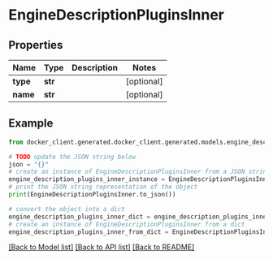 # EngineDescriptionPluginsInner


## Properties

Name | Type | Description | Notes
------------ | ------------- | ------------- | -------------
**type** | **str** |  | [optional] 
**name** | **str** |  | [optional] 

## Example

```python
from docker_client.generated.docker_client.generated.models.engine_description_plugins_inner import EngineDescriptionPluginsInner

# TODO update the JSON string below
json = "{}"
# create an instance of EngineDescriptionPluginsInner from a JSON string
engine_description_plugins_inner_instance = EngineDescriptionPluginsInner.from_json(json)
# print the JSON string representation of the object
print(EngineDescriptionPluginsInner.to_json())

# convert the object into a dict
engine_description_plugins_inner_dict = engine_description_plugins_inner_instance.to_dict()
# create an instance of EngineDescriptionPluginsInner from a dict
engine_description_plugins_inner_from_dict = EngineDescriptionPluginsInner.from_dict(engine_description_plugins_inner_dict)
```
[[Back to Model list]](../README.md#documentation-for-models) [[Back to API list]](../README.md#documentation-for-api-endpoints) [[Back to README]](../README.md)


